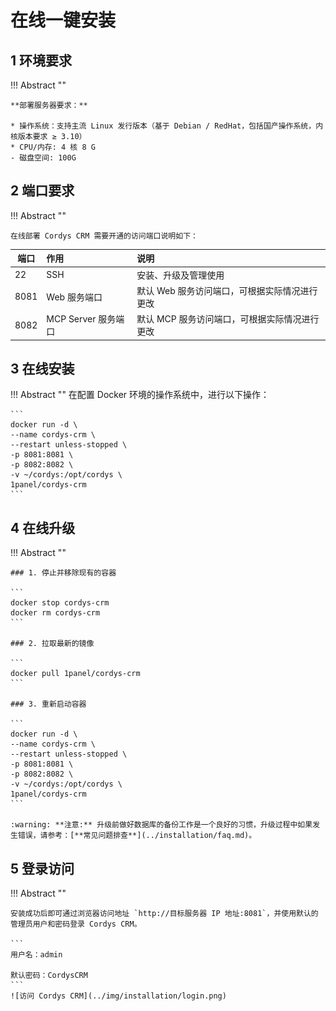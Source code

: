 # 在线一键安装

## 1 环境要求


!!! Abstract ""

    **部署服务器要求：**

    * 操作系统：支持主流 Linux 发行版本（基于 Debian / RedHat，包括国产操作系统，内核版本要求 ≥ 3.10）
    * CPU/内存: 4 核 8 G
    - 磁盘空间: 100G

## 2 端口要求

!!! Abstract ""

    在线部署 Cordys CRM 需要开通的访问端口说明如下：

| 端口   | 作用              | 说明                        |
|------|:----------------|:--------------------------|
| 22   | SSH             | 安装、升级及管理使用                |
| 8081 | Web 服务端口        | 默认 Web 服务访问端口，可根据实际情况进行更改 |
| 8082 | MCP Server 服务端口 | 默认 MCP 服务访问端口，可根据实际情况进行更改 |




## 3 在线安装

!!! Abstract ""
    在配置 Docker 环境的操作系统中，进行以下操作：

    ```
    docker run -d \
    --name cordys-crm \
    --restart unless-stopped \
    -p 8081:8081 \
    -p 8082:8082 \
    -v ~/cordys:/opt/cordys \
    1panel/cordys-crm
    ```


## 4 在线升级

!!! Abstract ""

    ### 1. 停止并移除现有的容器
    
    ```
    docker stop cordys-crm
    docker rm cordys-crm
    ```

    ### 2. 拉取最新的镜像
     
    ```
    docker pull 1panel/cordys-crm
    ```

    ### 3. 重新启动容器
     
    ```
    docker run -d \
    --name cordys-crm \
    --restart unless-stopped \
    -p 8081:8081 \
    -p 8082:8082 \
    -v ~/cordys:/opt/cordys \
    1panel/cordys-crm
    ```

	:warning: **注意:** 升级前做好数据库的备份工作是一个良好的习惯，升级过程中如果发生错误，请参考：[**常见问题排查**](../installation/faq.md)。

## 5 登录访问

!!! Abstract ""

    安装成功后即可通过浏览器访问地址 `http://目标服务器 IP 地址:8081`，并使用默认的管理员用户和密码登录 Cordys CRM。

    ```
    用户名：admin

    默认密码：CordysCRM
    ```
    ![访问 Cordys CRM](../img/installation/login.png)


